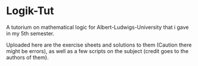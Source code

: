 # Logik-Tut

A tutorium on mathematical logic for Albert-Ludwigs-University that i gave in my 5th semester.

Uploaded here are the exercise sheets and solutions to them (Caution there might be errors),
as well as a few scripts on the subject (credit goes to the authors of them).
